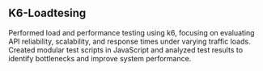 ## K6-Loadtesing
Performed load and performance testing using k6, focusing on evaluating API reliability, scalability, and response times under varying traffic loads. Created modular test scripts in JavaScript and analyzed test results to identify bottlenecks and improve system performance.
